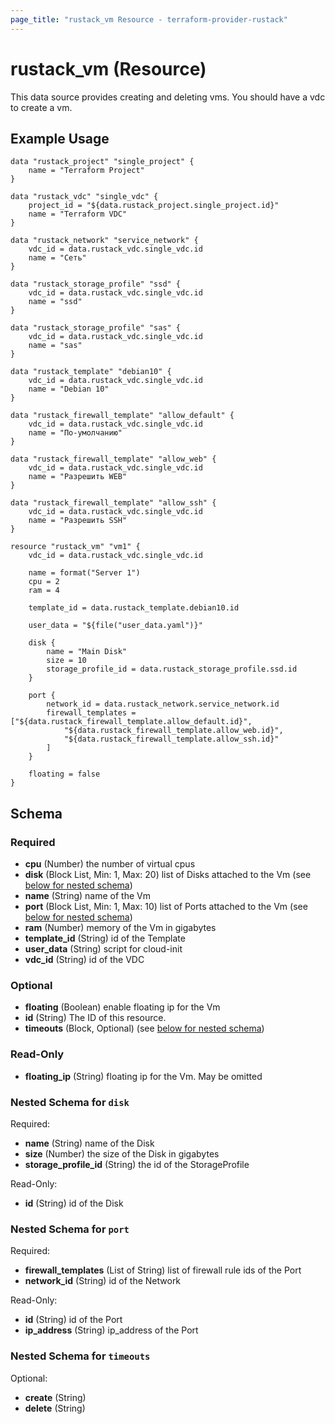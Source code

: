 ```yaml
---
page_title: "rustack_vm Resource - terraform-provider-rustack"
---
```

# rustack_vm (Resource)

This data source provides creating and deleting vms. You should have a vdc to create a vm.

## Example Usage

```hcl 
data "rustack_project" "single_project" {
    name = "Terraform Project"
}

data "rustack_vdc" "single_vdc" {
    project_id = "${data.rustack_project.single_project.id}"
    name = "Terraform VDC"
}

data "rustack_network" "service_network" {
    vdc_id = data.rustack_vdc.single_vdc.id
    name = "Сеть"
}

data "rustack_storage_profile" "ssd" {
    vdc_id = data.rustack_vdc.single_vdc.id
    name = "ssd"
}

data "rustack_storage_profile" "sas" {
    vdc_id = data.rustack_vdc.single_vdc.id
    name = "sas"
}

data "rustack_template" "debian10" {
    vdc_id = data.rustack_vdc.single_vdc.id
    name = "Debian 10"
}

data "rustack_firewall_template" "allow_default" {
    vdc_id = data.rustack_vdc.single_vdc.id
    name = "По-умолчанию"
}

data "rustack_firewall_template" "allow_web" {
    vdc_id = data.rustack_vdc.single_vdc.id
    name = "Разрешить WEB"
}

data "rustack_firewall_template" "allow_ssh" {
    vdc_id = data.rustack_vdc.single_vdc.id
    name = "Разрешить SSH"
}

resource "rustack_vm" "vm1" {
    vdc_id = data.rustack_vdc.single_vdc.id

    name = format("Server 1")
    cpu = 2
    ram = 4

    template_id = data.rustack_template.debian10.id

    user_data = "${file("user_data.yaml")}"

    disk {
        name = "Main Disk"
        size = 10
        storage_profile_id = data.rustack_storage_profile.ssd.id
    }

    port {
        network_id = data.rustack_network.service_network.id
        firewall_templates = ["${data.rustack_firewall_template.allow_default.id}",
            "${data.rustack_firewall_template.allow_web.id}",
            "${data.rustack_firewall_template.allow_ssh.id}"
        ]
    }

    floating = false
}
```

## Schema

### Required

- **cpu** (Number) the number of virtual cpus
- **disk** (Block List, Min: 1, Max: 20) list of Disks attached to the Vm (see [below for nested schema](#nestedblock--disk))
- **name** (String) name of the Vm
- **port** (Block List, Min: 1, Max: 10) list of Ports attached to the Vm (see [below for nested schema](#nestedblock--port))
- **ram** (Number) memory of the Vm in gigabytes
- **template_id** (String) id of the Template
- **user_data** (String) script for cloud-init
- **vdc_id** (String) id of the VDC

### Optional

- **floating** (Boolean) enable floating ip for the Vm
- **id** (String) The ID of this resource.
- **timeouts** (Block, Optional) (see [below for nested schema](#nestedblock--timeouts))

### Read-Only

- **floating_ip** (String) floating ip for the Vm. May be omitted

<a id="nestedblock--disk"></a>
### Nested Schema for `disk`

Required:

- **name** (String) name of the Disk
- **size** (Number) the size of the Disk in gigabytes
- **storage_profile_id** (String) the id of the StorageProfile

Read-Only:

- **id** (String) id of the Disk


<a id="nestedblock--port"></a>
### Nested Schema for `port`

Required:

- **firewall_templates** (List of String) list of firewall rule ids of the Port
- **network_id** (String) id of the Network

Read-Only:

- **id** (String) id of the Port
- **ip_address** (String) ip_address of the Port


<a id="nestedblock--timeouts"></a>
### Nested Schema for `timeouts`

Optional:

- **create** (String)
- **delete** (String)
